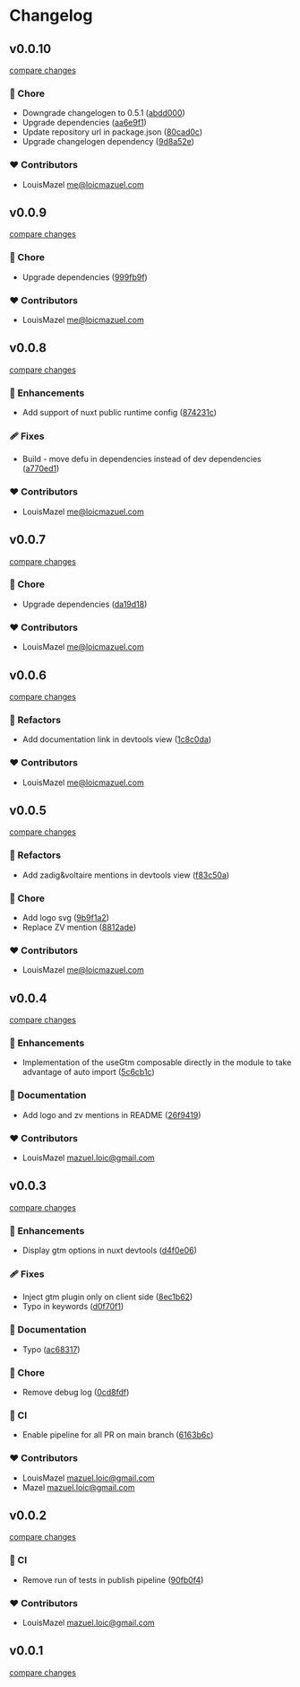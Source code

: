 # Changelog


## v0.0.10

[compare changes](https://undefined/undefined/compare/v0.0.9...v0.0.10)


### 🏡 Chore

  - Downgrade changelogen to 0.5.1 ([abdd000](https://undefined/undefined/commit/abdd000))
  - Upgrade dependencies ([aa6e9f1](https://undefined/undefined/commit/aa6e9f1))
  - Update repository url in package.json ([80cad0c](https://undefined/undefined/commit/80cad0c))
  - Upgrade changelogen dependency ([9d8a52e](https://undefined/undefined/commit/9d8a52e))

### ❤️  Contributors

- LouisMazel <me@loicmazuel.com>

## v0.0.9

[compare changes](https://undefined/undefined/compare/v0.0.8...v0.0.9)


### 🏡 Chore

  - Upgrade dependencies ([999fb9f](https://undefined/undefined/commit/999fb9f))

### ❤️  Contributors

- LouisMazel <me@loicmazuel.com>

## v0.0.8

[compare changes](https://github.com/zadigetvoltaire/nuxt-gtm/compare/v0.0.7...v0.0.8)


### 🚀 Enhancements

  - Add support of nuxt public runtime config ([874231c](https://github.com/zadigetvoltaire/nuxt-gtm/commit/874231c))

### 🩹 Fixes

  - Build - move defu in dependencies instead of dev dependencies ([a770ed1](https://github.com/zadigetvoltaire/nuxt-gtm/commit/a770ed1))

### ❤️  Contributors

- LouisMazel <me@loicmazuel.com>

## v0.0.7

[compare changes](https://github.com/zadigetvoltaire/nuxt-gtm/compare/v0.0.6...v0.0.7)


### 🏡 Chore

  - Upgrade dependencies ([da19d18](https://github.com/zadigetvoltaire/nuxt-gtm/commit/da19d18))

### ❤️  Contributors

- LouisMazel <me@loicmazuel.com>

## v0.0.6

[compare changes](https://github.com/zadigetvoltaire/nuxt-gtm/compare/v0.0.5...v0.0.6)


### 💅 Refactors

  - Add documentation link in devtools view ([1c8c0da](https://github.com/zadigetvoltaire/nuxt-gtm/commit/1c8c0da))

### ❤️  Contributors

- LouisMazel <me@loicmazuel.com>

## v0.0.5

[compare changes](https://github.com/zadigetvoltaire/nuxt-gtm/compare/v0.0.4...v0.0.5)


### 💅 Refactors

  - Add zadig&voltaire mentions in devtools view ([f83c50a](https://github.com/zadigetvoltaire/nuxt-gtm/commit/f83c50a))

### 🏡 Chore

  - Add logo svg ([9b9f1a2](https://github.com/zadigetvoltaire/nuxt-gtm/commit/9b9f1a2))
  - Replace ZV mention ([8812ade](https://github.com/zadigetvoltaire/nuxt-gtm/commit/8812ade))

### ❤️  Contributors

- LouisMazel <me@loicmazuel.com>

## v0.0.4

[compare changes](https://github.com/zadigetvoltaire/nuxt-gtm/compare/v0.0.3...v0.0.4)


### 🚀 Enhancements

  - Implementation of the useGtm composable directly in the module to take advantage of auto import ([5c6cb1c](https://github.com/zadigetvoltaire/nuxt-gtm/commit/5c6cb1c))

### 📖 Documentation

  - Add logo and zv mentions in README ([26f9419](https://github.com/zadigetvoltaire/nuxt-gtm/commit/26f9419))

### ❤️  Contributors

- LouisMazel <mazuel.loic@gmail.com>

## v0.0.3

[compare changes](https://github.com/zadigetvoltaire/nuxt-gtm/compare/v0.0.2...v0.0.3)


### 🚀 Enhancements

  - Display gtm options in nuxt devtools ([d4f0e06](https://github.com/zadigetvoltaire/nuxt-gtm/commit/d4f0e06))

### 🩹 Fixes

  - Inject gtm plugin only on client side ([8ec1b62](https://github.com/zadigetvoltaire/nuxt-gtm/commit/8ec1b62))
  - Typo in keywords ([d0f70f1](https://github.com/zadigetvoltaire/nuxt-gtm/commit/d0f70f1))

### 📖 Documentation

  - Typo ([ac68317](https://github.com/zadigetvoltaire/nuxt-gtm/commit/ac68317))

### 🏡 Chore

  - Remove debug log ([0cd8fdf](https://github.com/zadigetvoltaire/nuxt-gtm/commit/0cd8fdf))

### 🤖 CI

  - Enable pipeline for all PR on main branch ([6163b6c](https://github.com/zadigetvoltaire/nuxt-gtm/commit/6163b6c))

### ❤️  Contributors

- LouisMazel <mazuel.loic@gmail.com>
- Mazel <mazuel.loic@gmail.com>

## v0.0.2

[compare changes](https://github.com/zadigetvoltaire/nuxt-gtm/compare/v0.0.1...v0.0.2)


### 🤖 CI

  - Remove run of tests in publish pipeline ([90fb0f4](https://github.com/zadigetvoltaire/nuxt-gtm/commit/90fb0f4))

### ❤️  Contributors

- LouisMazel <mazuel.loic@gmail.com>

## v0.0.1

[compare changes](https://github.com/zadigetvoltaire/nuxt-gtm/compare/v0.0.0...v0.0.1)

